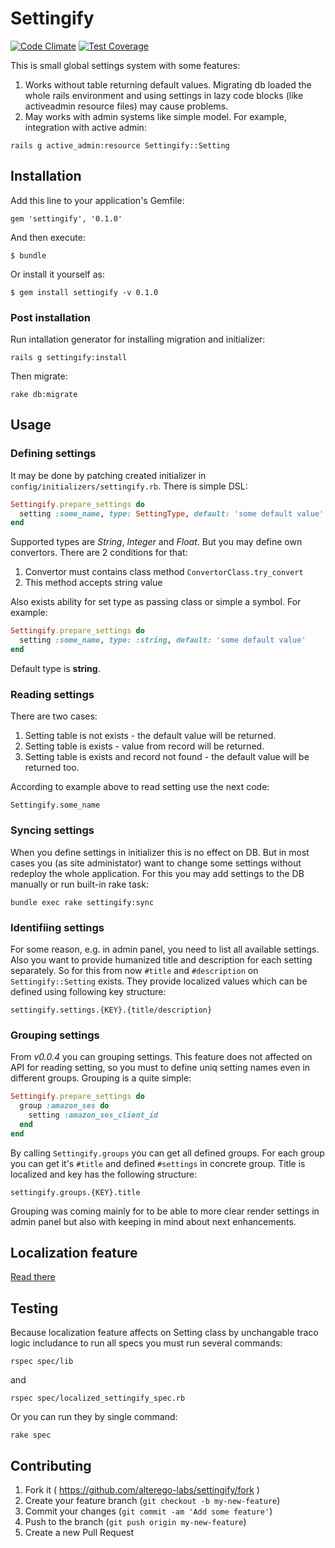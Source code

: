 # Settingify

[![Code Climate](https://codeclimate.com/github/alterego-labs/settingify/badges/gpa.svg)](https://codeclimate.com/github/alterego-labs/settingify)
[![Test Coverage](https://codeclimate.com/github/alterego-labs/settingify/badges/coverage.svg)](https://codeclimate.com/github/alterego-labs/settingify/coverage)

This is small global settings system with some features:

1. Works without table returning default values. Migrating db loaded the whole rails environment
   and using settings in lazy code blocks (like activeadmin resource
   files) may cause problems.
2. May works with admin systems like simple model. For example,
   integration with active admin:

```
rails g active_admin:resource Settingify::Setting
```

## Installation

Add this line to your application's Gemfile:

    gem 'settingify', '0.1.0'

And then execute:

    $ bundle

Or install it yourself as:

    $ gem install settingify -v 0.1.0

### Post installation

Run intallation generator for installing migration and initializer:

```
rails g settingify:install
```

Then migrate:

```
rake db:migrate
```

## Usage

### Defining settings

It may be done by patching created initializer in
`config/initializers/settingify.rb`. There is simple DSL:

```ruby
Settingify.prepare_settings do
  setting :some_name, type: SettingType, default: 'some default value'
end
```

Supported types are _String_, _Integer_ and _Float_. But you may define own
convertors. There are 2 conditions for that:

1. Convertor must contains class method `ConvertorClass.try_convert`
2. This method accepts string value

Also exists ability for set type as passing class or simple a symbol.
For example:

```ruby
Settingify.prepare_settings do
  setting :some_name, type: :string, default: 'some default value'
end
```

Default type is __string__.

### Reading settings

There are two cases:

1. Setting table is not exists - the default value will be returned.
2. Setting table is exists - value from record will be returned.
3. Setting table is exists and record not found - the default value will
   be returned too.

According to example above to read setting use the next code:

```
Settingify.some_name
```

### Syncing settings

When you define settings in initializer this is no effect on DB. But in
most cases you (as site administator) want to change some settings
without redeploy the whole application. For this you may add settings to
the DB manually or run built-in rake task:

```
bundle exec rake settingify:sync
```

### Identifiing settings

For some reason, e.g. in admin panel, you need to list all available
settings. Also you want to provide humanized title and description for
each setting separately. So for this from now `#title` and `#description`
on `Settingify::Setting` exists. They provide localized values which can
be defined using following key structure:

```
settingify.settings.{KEY}.{title/description}
```

### Grouping settings

From _v0.0.4_ you can grouping settings. This feature does not affected
on API for reading setting, so you must to define uniq setting names
even in different groups. Grouping is a quite simple:

```ruby
Settingify.prepare_settings do
  group :amazon_ses do
    setting :amazon_ses_client_id
  end
end
```

By calling `Settingify.groups` you can get all defined groups. For each
group you can get it's `#title` and defined `#settings` in concrete
group. Title is localized and key has the following structure:

```
settingify.groups.{KEY}.title
```

Grouping was coming mainly for to be able to more clear render settings
in admin panel but also with keeping in mind about next enhancements.

## Localization feature

[Read there](https://github.com/alterego-labs/settingify/wiki/Localization-feature)

## Testing

Because localization feature affects on Setting class by unchangable
traco logic includance to run all specs you must run several commands:

```
rspec spec/lib
```

and

```
rspec spec/localized_settingify_spec.rb
```

Or you can run they by single command:

```
rake spec
```

## Contributing

1. Fork it ( https://github.com/alterego-labs/settingify/fork )
2. Create your feature branch (`git checkout -b my-new-feature`)
3. Commit your changes (`git commit -am 'Add some feature'`)
4. Push to the branch (`git push origin my-new-feature`)
5. Create a new Pull Request

